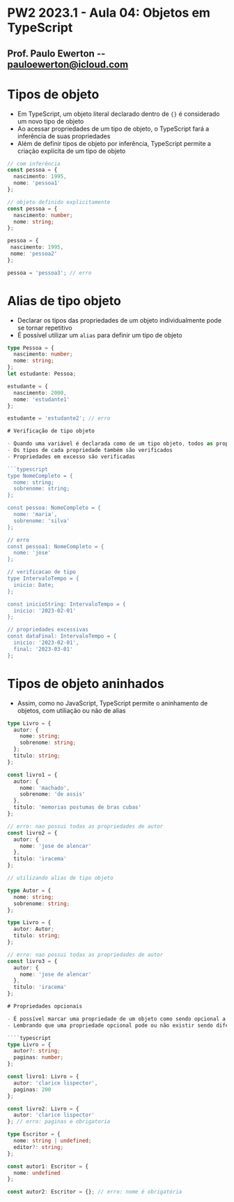 # PW2 2023.1 - Aula 04: Objetos em TypeScript

## Prof. Paulo Ewerton -- pauloewerton@icloud.com

# Tipos de objeto

- Em TypeScript, um objeto literal declarado dentro de `{}` é considerado um novo tipo de objeto
- Ao acessar propriedades de um tipo de objeto, o TypeScript fará a inferência de suas propriedades
- Além de definir tipos de objeto por inferência, TypeScript permite a criação explícita de um tipo de objeto

```typescript
// com inferência
const pessoa = {
  nascimento: 1995,
  nome: 'pessoa1'
};

// objeto definido explicitamente
const pessoa = {
  nascimento: number;
  nome: string;
};

pessoa = {
 nascimento: 1995,
 nome: 'pessoa2'
};

pessoa = 'pessoa3'; // erro
```

# Alias de tipo objeto

- Declarar os tipos das propriedades de um objeto individualmente pode se tornar repetitivo
- É possível utilizar um `alias` para definir um tipo de objeto

````typescript
type Pessoa = {
  nascimento: number;
  nome: string;
};
let estudante: Pessoa;

estudante = {
  nascimento: 2000,
  nome: 'estudante1'
};

estudante = 'estudante2'; // erro

# Verificação de tipo objeto

- Quando uma variável é declarada como de um tipo objeto, todos as propriedades deste devem ser declaradas
- Os tipos de cada propriedade também são verificados
- Propriedades em excesso são verificadas

```typescript
type NomeCompleto = {
  nome: string;
  sobrenome: string;
};

const pessoa: NomeCompleto = {
  nome: 'maria',
  sobrenome: 'silva'
};

// erro
const pessoa1: NomeCompleto = {
  nome: 'jose'
};

// verificacao de tipo
type IntervaloTempo = {
  inicio: Date;
};

const inicioString: IntervaloTempo = {
  inicio: '2023-02-01'
};

// propriedades excessivas
const dataFinal: IntervaloTempo = {
  inicio: '2023-02-01',
  final: '2023-03-01'
};
````

# Tipos de objeto aninhados

- Assim, como no JavaScript, TypeScript permite o aninhamento de objetos, com utiliação ou não de alias

`````typescript
type Livro = {
  autor: {
    nome: string;
    sobrenome: string;
  };
  titulo: string;
};

const livro1 = {
  autor: {
    nome: 'machado',
    sobrenome: 'de assis'
  },
  titulo: 'memorias postumas de bras cubas'
};

// erro: nao possui todas as propriedades de autor
const livro2 = {
  autor: {
    nome: 'jose de alencar'
  },
  titulo: 'iracema'
};

// utilizando alias de tipo objeto

type Autor = {
  nome: string;
  sobrenome: string;
};

type Livro = {
  autor: Autor;
  titulo: string;
};

// erro: nao possui todas as propriedades de autor
const livro3 = {
  autor: {
    nome: 'jose de alencar'
  },
  titulo: 'iracema'
};

# Propriedades opcionais

- É possível marcar uma propriedade de um objeto como sendo opcional a partir do uso de `?` antes do tipo da propriedade
- Lembrando que uma propriedade opcional pode ou não existir sendo diferente de um tipo `union` que contém `undefined`

````typescript
type Livro = {
  autor?: string;
  paginas: number;
};

const livro1: Livro = {
  autor: 'clarice lispector',
  paginas: 200
};

const livro2: Livro = {
  autor: 'clarice lispector'
}; // erro: paginas e obrigatoria

type Escritor = {
  nome: string | undefined;
  editor?: string;
};

const autor1: Escritor = {
  nome: undefined
};

const autor2: Escritor = {}; // erro: nome é obrigatória
`````
